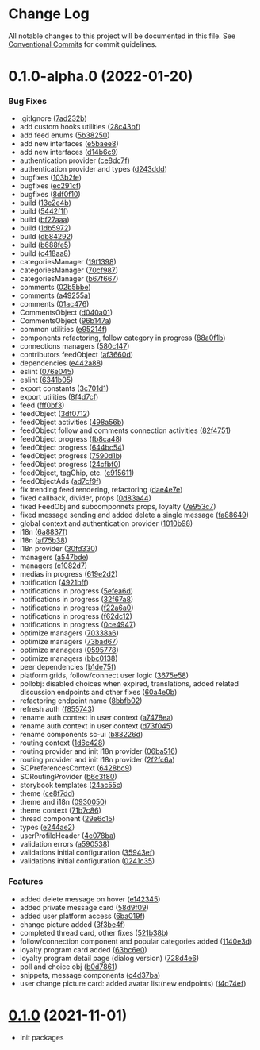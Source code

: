 # Change Log

All notable changes to this project will be documented in this file.
See [Conventional Commits](https://conventionalcommits.org) for commit guidelines.

# 0.1.0-alpha.0 (2022-01-20)


### Bug Fixes

* .gitIgnore ([7ad232b](https://github.com/selfcommunity/community-ui/commit/7ad232bf35851b1fcf6c0e06229618bd48127985))
* add custom hooks utilities ([28c43bf](https://github.com/selfcommunity/community-ui/commit/28c43bf16be4b441ea304ee681fb0dd74706330c))
* add feed enums ([5b38250](https://github.com/selfcommunity/community-ui/commit/5b382503f1d2750948e556865abbc521ef772c01))
* add new interfaces ([e5baee8](https://github.com/selfcommunity/community-ui/commit/e5baee87cbf54d0f4d6543d0c8bf6e5a08024a75))
* add new interfaces ([d14b6c9](https://github.com/selfcommunity/community-ui/commit/d14b6c9b253637a7fd9957fe5ae53bbfbb032fe5))
* authentication provider ([ce8dc7f](https://github.com/selfcommunity/community-ui/commit/ce8dc7fae8138c1ad416e1c2bdb2313d86434b0a))
* authentication provider and types ([d243ddd](https://github.com/selfcommunity/community-ui/commit/d243ddd26b1f32b1b263b0f8d5f14bad81d197f6))
* bugfixes ([103b2fe](https://github.com/selfcommunity/community-ui/commit/103b2fef19ee8e791d051339054e478320f8347d))
* bugfixes ([ec291cf](https://github.com/selfcommunity/community-ui/commit/ec291cfd6e5338e0540876c903eb42659d77a6d5))
* bugfixes ([8df0f10](https://github.com/selfcommunity/community-ui/commit/8df0f10d13dbbcef3348a60a5bd5e35858d85556))
* build ([13e2e4b](https://github.com/selfcommunity/community-ui/commit/13e2e4be6a3c7c4b5cabd1f0c52c3e5cc1e1ee1e))
* build ([5442f1f](https://github.com/selfcommunity/community-ui/commit/5442f1fbb41a729f265a491dda1eacc462ed0939))
* build ([bf27aaa](https://github.com/selfcommunity/community-ui/commit/bf27aaa8f7218feb633e303ca6e6f1aa83b3a2ce))
* build ([1db5972](https://github.com/selfcommunity/community-ui/commit/1db597289395a53fe423719d6066956ecd0441d5))
* build ([db84292](https://github.com/selfcommunity/community-ui/commit/db8429266ae1ddb07e9e984ad309b846df4a593e))
* build ([b688fe5](https://github.com/selfcommunity/community-ui/commit/b688fe5de65d925e3282c8f0627400308e284525))
* build ([c418aa8](https://github.com/selfcommunity/community-ui/commit/c418aa827f73c72389b88404e65d1f4b8f8c0bba))
* categoriesManager ([19f1398](https://github.com/selfcommunity/community-ui/commit/19f1398293fd44690aa5ab02d3054f43bbdbe88b))
* categoriesManager ([70cf987](https://github.com/selfcommunity/community-ui/commit/70cf98736a72e650c032d374c7af820ef9080915))
* categoriesManager ([b67f667](https://github.com/selfcommunity/community-ui/commit/b67f6678d58e51c8fa66491a4fcc0747499b4eb1))
* comments ([02b5bbe](https://github.com/selfcommunity/community-ui/commit/02b5bbeaeb1ae7e4f3390403c011ffce4d291959))
* comments ([a49255a](https://github.com/selfcommunity/community-ui/commit/a49255a28dfa54bbce86af73a424de21cf1bbcf2))
* comments ([01ac476](https://github.com/selfcommunity/community-ui/commit/01ac476d384106692cb9842097bad070c2d7b3a6))
* CommentsObject ([d040a01](https://github.com/selfcommunity/community-ui/commit/d040a011d52f624326516d3aebbd7fd2eb2bf5d8))
* CommentsObject ([96b147a](https://github.com/selfcommunity/community-ui/commit/96b147a3fe51845d6fbdbb359ca8e08dd87675e4))
* common utilities ([e95214f](https://github.com/selfcommunity/community-ui/commit/e95214f05c82fc7b866d32616e410854ac38cf32))
* components refactoring, follow category in progress ([88a0f1b](https://github.com/selfcommunity/community-ui/commit/88a0f1b94ef0a6f0d85a594d7628959d472267fa))
* connections managers ([580c147](https://github.com/selfcommunity/community-ui/commit/580c14740de1c002d33ea063d55005bb16928270))
* contributors feedObject ([af3660d](https://github.com/selfcommunity/community-ui/commit/af3660dabad7c6be77bdb087ad3bfc476eeb6961))
* dependencies ([e442a88](https://github.com/selfcommunity/community-ui/commit/e442a885da9036c00d1932cde18d7d436010bb7d))
* eslint ([076e045](https://github.com/selfcommunity/community-ui/commit/076e0450e1cceaea0bf535f1d940f0e4b6f5e4db))
* eslint ([6341b05](https://github.com/selfcommunity/community-ui/commit/6341b056707a3d7a90b41309dd533ad03c808267))
* export constants ([3c701d1](https://github.com/selfcommunity/community-ui/commit/3c701d1f00252938892c69676f0da79172ff9f87))
* export utilities ([8f4d7cf](https://github.com/selfcommunity/community-ui/commit/8f4d7cff08f63027463e4c49fa6b01e6d3920930))
* feed ([fff0bf3](https://github.com/selfcommunity/community-ui/commit/fff0bf3ee714c2e2f1f4fa712c7dfdb06a8bb026))
* feedObject ([3df0712](https://github.com/selfcommunity/community-ui/commit/3df0712a2666944a6211952f6710eede488265ef))
* feedObject activities ([498a56b](https://github.com/selfcommunity/community-ui/commit/498a56b754b4ac79ec849bfc4adf52fd68c42506))
* feedObject follow and comments connection activities ([82f4751](https://github.com/selfcommunity/community-ui/commit/82f47512259caedae306a4d4c11851254e342dca))
* feedObject progress ([fb8ca48](https://github.com/selfcommunity/community-ui/commit/fb8ca48de9b622dfdc0823742db989ebc2e05134))
* feedObject progress ([644bc54](https://github.com/selfcommunity/community-ui/commit/644bc54dafe8b0f1056c91cbcb4c5d2393145906))
* feedObject progress ([7590d1b](https://github.com/selfcommunity/community-ui/commit/7590d1b222848728f4d4ac88c37108419b3a6382))
* feedObject progress ([24cfbf0](https://github.com/selfcommunity/community-ui/commit/24cfbf05ec356715354eec6e29ffe315135a061c))
* feedObject, tagChip, etc. ([c915611](https://github.com/selfcommunity/community-ui/commit/c91561193cea023fda0054305f7bc8637e567933))
* feedObjectAds ([ad7cf9f](https://github.com/selfcommunity/community-ui/commit/ad7cf9fdb20cc6954eceed162d59f224a1350739))
* fix trending feed rendering, refactoring ([dae4e7e](https://github.com/selfcommunity/community-ui/commit/dae4e7ef13bb84f8affeaddf45800b07cfd7896c))
* fixed callback, divider, props ([0d83a44](https://github.com/selfcommunity/community-ui/commit/0d83a44b6d6bfdab6da296ae17db4c53fe3ce87b))
* fixed FeedObj and subcomponnets props, loyalty ([7e953c7](https://github.com/selfcommunity/community-ui/commit/7e953c7615196942031f54e55b283a396f891396))
* fixed message sending and added delete a single message ([fa88649](https://github.com/selfcommunity/community-ui/commit/fa886492a758913310d20cd46b806c16777aeaf9))
* global context and authentication provider ([1010b98](https://github.com/selfcommunity/community-ui/commit/1010b988f12350da780aa0311374b7e2afe13138))
* i18n ([6a8837f](https://github.com/selfcommunity/community-ui/commit/6a8837f82f3c8753c4bb272651db8660600d99c8))
* i18n ([af75b38](https://github.com/selfcommunity/community-ui/commit/af75b381eebaa836ef18c2a205947b80f5afbb4a))
* i18n provider ([30fd330](https://github.com/selfcommunity/community-ui/commit/30fd33001311ba98ab3410629bd1f26ee176ddb1))
* managers ([a547bde](https://github.com/selfcommunity/community-ui/commit/a547bde56993ca13e60c7f0b5c541a2f4eac73ac))
* managers ([c1082d7](https://github.com/selfcommunity/community-ui/commit/c1082d7a48acbbe5b33172d79f0fbc16663aeaea))
* medias in progress ([619e2d2](https://github.com/selfcommunity/community-ui/commit/619e2d2f4da78e0309d933170575ae996296fd72))
* notification ([4921bff](https://github.com/selfcommunity/community-ui/commit/4921bffe7ff28ca1f2d0416cff5981b10480371a))
* notifications in progress ([5efea6d](https://github.com/selfcommunity/community-ui/commit/5efea6d1c4f3e33438b310ca85a058f870ff9ec1))
* notifications in progress ([32f67a8](https://github.com/selfcommunity/community-ui/commit/32f67a80398193bb80b47514ebbea9fb3dce372a))
* notifications in progress ([f22a6a0](https://github.com/selfcommunity/community-ui/commit/f22a6a0bc0ac275e57e9183d17a26bacde7a1e1d))
* notifications in progress ([f62dc12](https://github.com/selfcommunity/community-ui/commit/f62dc12fe2c953a1f78f0bbbd8684e275cbb34d5))
* notifications in progress ([0ce4947](https://github.com/selfcommunity/community-ui/commit/0ce4947129e14855b29cb97c9d9cf76e262e8c98))
* optimize managers ([70338a6](https://github.com/selfcommunity/community-ui/commit/70338a61f5f7249bc633f4df72589195bcd3d9a8))
* optimize managers ([73bad67](https://github.com/selfcommunity/community-ui/commit/73bad6741dc2de47328d01fd2d644548f80f77d5))
* optimize managers ([0595778](https://github.com/selfcommunity/community-ui/commit/059577809c2b809e524c10c9cc0e26510c7d3cba))
* optimize managers ([bbc0138](https://github.com/selfcommunity/community-ui/commit/bbc013893084cec39576fdae781973c7c218a6b3))
* peer dependencies ([b1de75f](https://github.com/selfcommunity/community-ui/commit/b1de75f9f3ce624933a8f4d1a13522f923f01fee))
* platform grids, follow/connect user logic ([3675e58](https://github.com/selfcommunity/community-ui/commit/3675e58dd4967501a95212da27f3f018a13b42cc))
* pollobj: disabled choices when expired, translations, added related discussion endpoints and other fixes ([60a4e0b](https://github.com/selfcommunity/community-ui/commit/60a4e0b851ee2dc71c6a6a3b3b7fd733e2f713de))
* refactoring endpoint name ([8bbfb02](https://github.com/selfcommunity/community-ui/commit/8bbfb0203aea1d2e6bcf586ba1d32eb981ec25ff))
* refresh auth ([f855743](https://github.com/selfcommunity/community-ui/commit/f8557439a3c969747af076c99c91ea08f38112a2))
* rename auth context in user context ([a7478ea](https://github.com/selfcommunity/community-ui/commit/a7478ea73ac953dc60c8ac7ef59cbdbf244def17))
* rename auth context in user context ([d73f045](https://github.com/selfcommunity/community-ui/commit/d73f045eee8fb05023d078e46468612cc0cb28d2))
* rename components sc-ui ([b88226d](https://github.com/selfcommunity/community-ui/commit/b88226d01a01e741018d2cfb47645a43c64fa1c3))
* routing context ([1d6c428](https://github.com/selfcommunity/community-ui/commit/1d6c4281e8703b68717b30669ac3675774ed17a0))
* routing provider and init i18n provider ([06ba516](https://github.com/selfcommunity/community-ui/commit/06ba516c7684046f74aab31911cd1a3302c162fc))
* routing provider and init i18n provider ([2f2fc6a](https://github.com/selfcommunity/community-ui/commit/2f2fc6ad5031779404e25e75e4625460d9fedae1))
* SCPreferencesContext ([6428bc9](https://github.com/selfcommunity/community-ui/commit/6428bc9ca60776946f3cf328ccde229b8b97542b))
* SCRoutingProvider ([b6c3f80](https://github.com/selfcommunity/community-ui/commit/b6c3f800e66da5e1c70a4feb98f0778657ec3712))
* storybook templates ([24ac55c](https://github.com/selfcommunity/community-ui/commit/24ac55c1d7d153540b5cc66a4722bbde3c0cd50d))
* theme ([ce8f7dd](https://github.com/selfcommunity/community-ui/commit/ce8f7dd006d94b5a0ac21a86b67024e784184fbe))
* theme and i18n ([0930050](https://github.com/selfcommunity/community-ui/commit/0930050ed9ce34c3c1e7e974e708fa265bceccb6))
* theme context ([71b7c86](https://github.com/selfcommunity/community-ui/commit/71b7c86a790dc6b6ec0ffb567ee534a89d44fe19))
* thread component ([29e6c15](https://github.com/selfcommunity/community-ui/commit/29e6c151e5bb915bfa2cf19a678fbaf836674c09))
* types ([e244ae2](https://github.com/selfcommunity/community-ui/commit/e244ae24944927ee671297d948850aa0f8817117))
* userProfileHeader ([4c078ba](https://github.com/selfcommunity/community-ui/commit/4c078baf7a92db8670226b225a392714a03b36c3))
* validation errors ([a590538](https://github.com/selfcommunity/community-ui/commit/a590538359628bf09723e547a6d75c351d4c05a7))
* validations initial configuration ([35943ef](https://github.com/selfcommunity/community-ui/commit/35943ef698f2308fb6090280fb4a67d8a5a09817))
* validations initial configuration ([0241c35](https://github.com/selfcommunity/community-ui/commit/0241c35ceb11542b7d84b48ab98a65682084c413))


### Features

* added delete message on hover ([e142345](https://github.com/selfcommunity/community-ui/commit/e142345a437f4e6b90d5005386bef7056a4b7441))
* added private message card ([58d9f09](https://github.com/selfcommunity/community-ui/commit/58d9f09436a1e863b4d7fedd871d3ab9f116dda6))
* added user platform access ([6ba019f](https://github.com/selfcommunity/community-ui/commit/6ba019f918eeaad25be0a7a7b9252621e77f89d8))
* change picture added ([3f3be4f](https://github.com/selfcommunity/community-ui/commit/3f3be4f1e81ff4df170fffa7267dd6f7b28e794f))
* completed thread card, other fixes ([521b38b](https://github.com/selfcommunity/community-ui/commit/521b38b772e908fdad18acf5747aa6676689cb3c))
* follow/connection component and popular categories added ([1140e3d](https://github.com/selfcommunity/community-ui/commit/1140e3d10c2cecf0ef69d78a8d925dec8b5e0ea6))
* loyalty program card added ([63bc6e0](https://github.com/selfcommunity/community-ui/commit/63bc6e06e48009e51a29be85296a5be3b8044f95))
* loyalty program detail page (dialog version) ([728d4e6](https://github.com/selfcommunity/community-ui/commit/728d4e61454960df91b2476289917a87759776f7))
* poll and choice obj ([b0d7861](https://github.com/selfcommunity/community-ui/commit/b0d786169ceeb01102f13987d3c39b6c14ce8896))
* snippets, message components ([c4d37ba](https://github.com/selfcommunity/community-ui/commit/c4d37baa704d9974324c76c2bec60e07506c4abc))
* user change picture card: added avatar list(new endpoints) ([f4d74ef](https://github.com/selfcommunity/community-ui/commit/f4d74ef88dd241673763f639581e0ba7d2f3bb99))





# [0.1.0](https://github.com/selfcommunity/selfcommunity-ui-widgtes/compare/selfcommunity-ui-widgtes@5.3.0...selfcommunity-ui-widgets@5.4.0) (2021-11-01)

* Init packages
